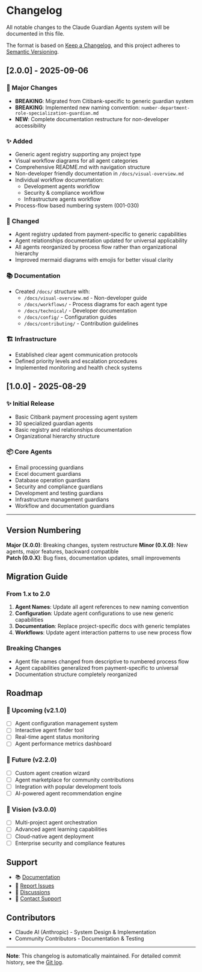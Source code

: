 # Changelog

All notable changes to the Claude Guardian Agents system will be documented in this file.

The format is based on [Keep a Changelog](https://keepachangelog.com/en/1.0.0/),
and this project adheres to [Semantic Versioning](https://semver.org/spec/v2.0.0.html).

## [2.0.0] - 2025-09-06

### 🎯 Major Changes
- **BREAKING**: Migrated from Citibank-specific to generic guardian system
- **BREAKING**: Implemented new naming convention: `number-department-role-specialization-guardian.md`
- **NEW**: Complete documentation restructure for non-developer accessibility

### ✨ Added
- Generic agent registry supporting any project type
- Visual workflow diagrams for all agent categories
- Comprehensive README.md with navigation structure
- Non-developer friendly documentation in `/docs/visual-overview.md`
- Individual workflow documentation:
  - Development agents workflow
  - Security & compliance workflow  
  - Infrastructure agents workflow
- Process-flow based numbering system (001-030)

### 🔄 Changed
- Agent registry updated from payment-specific to generic capabilities
- Agent relationships documentation updated for universal applicability
- All agents reorganized by process flow rather than organizational hierarchy
- Improved mermaid diagrams with emojis for better visual clarity

### 📚 Documentation
- Created `/docs/` structure with:
  - `/docs/visual-overview.md` - Non-developer guide
  - `/docs/workflows/` - Process diagrams for each agent type
  - `/docs/technical/` - Developer documentation
  - `/docs/config/` - Configuration guides
  - `/docs/contributing/` - Contribution guidelines

### 🏗️ Infrastructure
- Established clear agent communication protocols
- Defined priority levels and escalation procedures
- Implemented monitoring and health check systems

## [1.0.0] - 2025-08-29

### ✨ Initial Release
- Basic Citibank payment processing agent system
- 30 specialized guardian agents
- Basic registry and relationships documentation
- Organizational hierarchy structure

### 📦 Core Agents
- Email processing guardians
- Excel document guardians  
- Database operation guardians
- Security and compliance guardians
- Development and testing guardians
- Infrastructure management guardians
- Workflow and documentation guardians

---

## Version Numbering

**Major (X.0.0)**: Breaking changes, system restructure
**Minor (0.X.0)**: New agents, major features, backward compatible  
**Patch (0.0.X)**: Bug fixes, documentation updates, small improvements

## Migration Guide

### From 1.x to 2.0
1. **Agent Names**: Update all agent references to new naming convention
2. **Configuration**: Update agent configurations to use new generic capabilities
3. **Documentation**: Replace project-specific docs with generic templates
4. **Workflows**: Update agent interaction patterns to use new process flow

### Breaking Changes
- Agent file names changed from descriptive to numbered process flow
- Agent capabilities generalized from payment-specific to universal
- Documentation structure completely reorganized

## Roadmap

### 🎯 Upcoming (v2.1.0)
- [ ] Agent configuration management system
- [ ] Interactive agent finder tool
- [ ] Real-time agent status monitoring
- [ ] Agent performance metrics dashboard

### 🚀 Future (v2.2.0)
- [ ] Custom agent creation wizard
- [ ] Agent marketplace for community contributions
- [ ] Integration with popular development tools
- [ ] AI-powered agent recommendation engine

### 🔮 Vision (v3.0.0)
- [ ] Multi-project agent orchestration
- [ ] Advanced agent learning capabilities  
- [ ] Cloud-native agent deployment
- [ ] Enterprise security and compliance features

## Support

- 📚 [Documentation](README.md)
- 🐛 [Report Issues](https://github.com/anthropic/claude-guardian-agents/issues)
- 💬 [Discussions](https://github.com/anthropic/claude-guardian-agents/discussions)
- 📧 [Contact Support](docs/support/contact.md)

## Contributors

- Claude AI (Anthropic) - System Design & Implementation
- Community Contributors - Documentation & Testing

---

**Note**: This changelog is automatically maintained. For detailed commit history, see the [Git log](https://github.com/anthropic/claude-guardian-agents/commits/master).